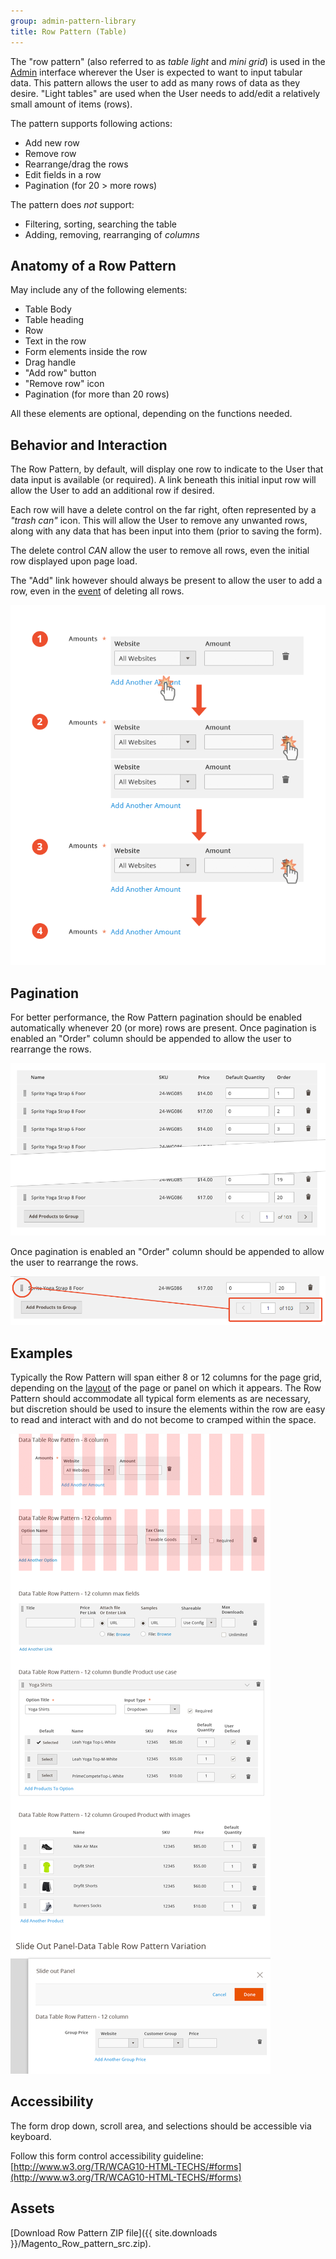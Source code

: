 ```yaml
---
group: admin-pattern-library
title: Row Pattern (Table)
---
```

The "row pattern" (also referred to as _table light_ and _mini grid_) is used in the [Admin](https://glossary.magento.com/magento-admin) interface wherever the User is expected to want to input tabular data. This pattern allows the user to add as many rows of data as they desire. "Light tables" are used when the User needs to add/edit a relatively small amount of items (rows).

The pattern supports following actions:

*  Add new row
*  Remove row
*  Rearrange/drag the rows
*  Edit fields in a row
*  Pagination (for 20 > more rows)

The pattern does _not_ support:

*  Filtering, sorting, searching the table
*  Adding, removing, rearranging of _columns_

## Anatomy of a Row Pattern

May include any of the following elements:

*  Table Body
*  Table heading
*  Row
*  Text in the row
*  Form elements inside the row
*  Drag handle
*  "Add row" button
*  "Remove row" icon
*  Pagination (for more than 20 rows)

All these elements are optional, depending on the functions needed.

## Behavior and Interaction

The Row Pattern, by default, will display one row to indicate to the User that data input is available (or required). A link beneath this initial input row will allow the User to add an additional row if desired.

Each row will have a delete control on the far right, often represented by a _"trash can"_ icon. This will allow the User to remove any unwanted rows, along with any data that has been input into them (prior to saving the form).

The delete control _CAN_ allow the user to remove all rows, even the initial row displayed upon page load.

The "Add" link however should always be present to allow the user to add a row, even in the [event](https://glossary.magento.com/event) of deleting all rows.

![](../../_images/pattern-library/behavior.png)

## Pagination

For better performance, the Row Pattern pagination should be enabled automatically whenever 20 (or more) rows are present. Once pagination is enabled an "Order" column should be appended to allow the user to rearrange the rows.

![](../../_images/pattern-library/pagination.png)

Once pagination is enabled an "Order" column should be appended to allow the user to rearrange the rows.

![](../../_images/pattern-library/drag.png)

## Examples

Typically the Row Pattern will span either 8 or 12 columns for the page grid, depending on the [layout](https://glossary.magento.com/layout) of the page or panel on which it appears. The Row Pattern should accommodate all typical form elements as are necessary, but discretion should be used to insure the elements within the row are easy to read and interact with and do not become to cramped within the space.

![](../../_images/pattern-library/row-examples.png)

## Accessibility

The form drop down, scroll area, and selections should be accessible via keyboard.

Follow this form control accessibility guideline: [http://www.w3.org/TR/WCAG10-HTML-TECHS/#forms](http://www.w3.org/TR/WCAG10-HTML-TECHS/#forms)

## Assets

[Download Row Pattern ZIP file]({{ site.downloads }}/Magento_Row_pattern_src.zip).
